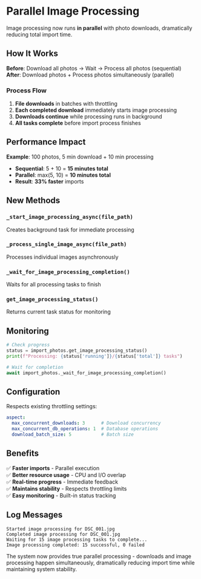 # Parallel Image Processing

Image processing now runs **in parallel** with photo downloads, dramatically reducing total import time.

## How It Works

**Before**: Download all photos → Wait → Process all photos (sequential)  
**After**: Download photos + Process photos simultaneously (parallel)

### Process Flow
1. **File downloads** in batches with throttling
2. **Each completed download** immediately starts image processing  
3. **Downloads continue** while processing runs in background
4. **All tasks complete** before import process finishes

## Performance Impact

**Example**: 100 photos, 5 min download + 10 min processing

- **Sequential**: 5 + 10 = **15 minutes total**
- **Parallel**: max(5, 10) = **10 minutes total**  
- **Result**: **33% faster** imports

## New Methods

### `_start_image_processing_async(file_path)`
Creates background task for immediate processing

### `_process_single_image_async(file_path)`  
Processes individual images asynchronously

### `_wait_for_image_processing_completion()`
Waits for all processing tasks to finish

### `get_image_processing_status()`
Returns current task status for monitoring

## Monitoring

```python
# Check progress
status = import_photos.get_image_processing_status()
print(f"Processing: {status['running']}/{status['total']} tasks")

# Wait for completion
await import_photos._wait_for_image_processing_completion()
```

## Configuration

Respects existing throttling settings:
```yaml
aspect:
  max_concurrent_downloads: 3      # Download concurrency
  max_concurrent_db_operations: 1  # Database operations  
  download_batch_size: 5           # Batch size
```

## Benefits

✅ **Faster imports** - Parallel execution  
✅ **Better resource usage** - CPU and I/O overlap  
✅ **Real-time progress** - Immediate feedback  
✅ **Maintains stability** - Respects throttling limits  
✅ **Easy monitoring** - Built-in status tracking  

## Log Messages

```
Started image processing for DSC_001.jpg
Completed image processing for DSC_001.jpg  
Waiting for 15 image processing tasks to complete...
Image processing completed: 15 successful, 0 failed
```

The system now provides true parallel processing - downloads and image processing happen simultaneously, dramatically reducing import time while maintaining system stability.
